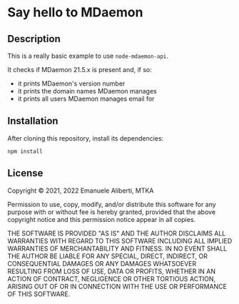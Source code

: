 # Say hello to MDaemon

## Description

This is a really basic example to use `node-mdaemon-api`.

It checks if MDaemon 21.5.x is present and, if so:

- it prints MDaemon's version number
- it prints the domain names MDaemon manages
- it prints all users MDaemon manages email for

## Installation

After cloning this repository, install its dependencies:

    npm install

## License

Copyright &copy; 2021, 2022 Emanuele Aliberti, MTKA

Permission to use, copy, modify, and/or distribute this software for any
purpose with or without fee is hereby granted, provided that the above
copyright notice and this permission notice appear in all copies.

THE SOFTWARE IS PROVIDED "AS IS" AND THE AUTHOR DISCLAIMS ALL WARRANTIES
WITH REGARD TO THIS SOFTWARE INCLUDING ALL IMPLIED WARRANTIES OF
MERCHANTABILITY AND FITNESS. IN NO EVENT SHALL THE AUTHOR BE LIABLE FOR
ANY SPECIAL, DIRECT, INDIRECT, OR CONSEQUENTIAL DAMAGES OR ANY DAMAGES
WHATSOEVER RESULTING FROM LOSS OF USE, DATA OR PROFITS, WHETHER IN AN
ACTION OF CONTRACT, NEGLIGENCE OR OTHER TORTIOUS ACTION, ARISING OUT OF
OR IN CONNECTION WITH THE USE OR PERFORMANCE OF THIS SOFTWARE.
